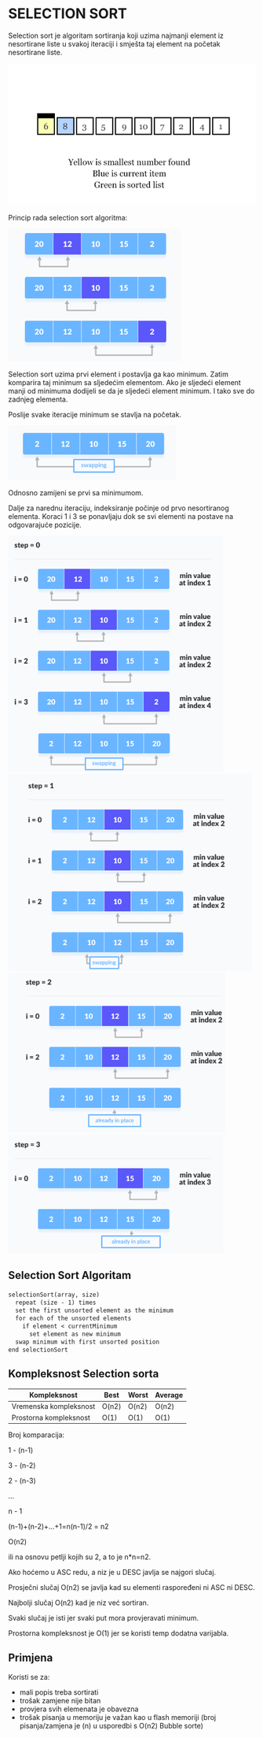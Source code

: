 # SELECTION SORT

Selection sort je algoritam sortiranja koji uzima najmanji element iz nesortirane liste u svakoj iteraciji i smješta taj element na početak nesortirane liste.

<img src="images/selectiongif.gif">

Princip rada selection sort algoritma:

<img src="images/sel1.png">

Selection sort uzima prvi element i postavlja ga kao minimum. Zatim komparira taj minimum sa sljedećim elementom. Ako je sljedeći element manji od minimuma dodijeli se da je sljedeći element minimum. I tako sve do zadnjeg elementa.

Poslije svake iteracije minimum se stavlja na početak.

<img src="images/sel2.png">

Odnosno zamijeni se prvi sa minimumom.

Dalje za narednu iteraciju, indeksiranje počinje od prvo nesortiranog elementa. Koraci 1 i 3 se ponavljaju dok se svi elementi na postave na odgovarajuće pozicije.

<img src="images/sel3.png">
<img src="images/sel4.png">
<img src="images/sel5.png">
<img src="images/sel6.png">

## Selection Sort Algoritam

```
selectionSort(array, size)
  repeat (size - 1) times
  set the first unsorted element as the minimum
  for each of the unsorted elements
    if element < currentMinimum
      set element as new minimum
  swap minimum with first unsorted position
end selectionSort
```

## Kompleksnost Selection sorta

<table>
<th>
Kompleksnost
</th>
<th>
Best
</th>
<th>
Worst
</th>
<th>
Average
</th>
<tbody>
<tr>
<td>
Vremenska kompleksnost
</td>
<td>
O(n2)
</td>
<td>
O(n2)
</td>
<td>
O(n2)
</td>
</tr>
<tr>
<td>
Prostorna kompleksnost
</td>
<td>
O(1)
</td>
<td>
O(1)
</td>
<td>
O(1)
</td>
</tr>
</tbody>
</table>

Broj komparacija:

1 - (n-1)

3 - (n-2)

2 - (n-3)

...

n - 1

(n-1)+(n-2)+...+1=n(n-1)/2 = n2

O(n2)

ili na osnovu petlji kojih su 2, a to je n*n=n2.

Ako hoćemo u ASC redu, a niz je u DESC javlja se najgori slučaj.

Prosječni slučaj O(n2) se javlja kad su elementi raspoređeni ni ASC ni DESC.

Najbolji slučaj O(n2) kad je niz već sortiran.

Svaki slučaj je isti jer svaki put mora provjeravati minimum.

Prostorna kompleksnost je O(1) jer se koristi temp dodatna varijabla.

## Primjena

Koristi se za:

* mali popis treba sortirati
* trošak zamjene nije bitan
* provjera svih elemenata je obavezna
* trošak pisanja u memoriju je važan kao u flash memoriji (broj pisanja/zamjena je  (n) u usporedbi s O(n2) Bubble sorte)






